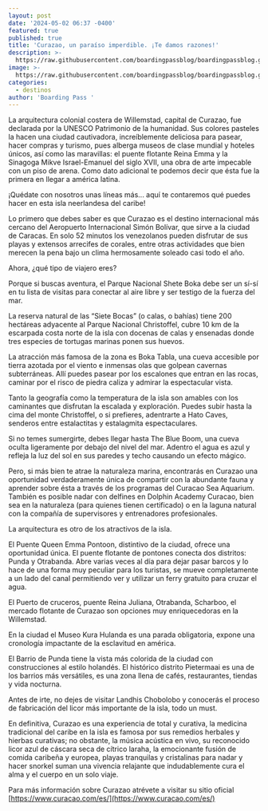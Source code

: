 ```yaml
---
layout: post
date: '2024-05-02 06:37 -0400'
featured: true
published: true
title: 'Curazao, un paraíso imperdible. ¡Te damos razones!'
description: >-
  https://raw.githubusercontent.com/boardingpassblog/boardingpassblog.github.io/main/assets/images/Willemstad-Curacao.jpg
image: >-
  https://raw.githubusercontent.com/boardingpassblog/boardingpassblog.github.io/main/assets/images/Willemstad-Curacao.jpg
categories:
  - destinos
author: 'Boarding Pass '
---
```

La arquitectura colonial costera de Willemstad, capital de Curazao, fue declarada por la UNESCO Patrimonio de la humanidad. Sus colores pasteles la hacen una ciudad cautivadora, increíblemente deliciosa para pasear, hacer compras y turismo, pues alberga museos de clase mundial y hoteles únicos, así como las maravillas: el puente flotante Reina Emma y la Sinagoga Mikve Israel-Emanuel del siglo XVII, una obra de arte impecable con un piso de arena. Como dato adicional te podemos decir que ésta fue la primera en llegar a américa latina. 

¡Quédate con nosotros unas líneas más... aquí te contaremos qué puedes hacer en esta isla neerlandesa del caribe! 

Lo primero que debes saber es que Curazao es el destino internacional más cercano del Aeropuerto Internacional Simón Bolívar, que sirve a la ciudad de Caracas. En solo 52 minutos los venezolanos pueden disfrutar de sus playas y extensos arrecifes de corales, entre otras actividades que bien merecen la pena bajo un clima hermosamente soleado casi todo el año.

Ahora, ¿qué tipo de viajero eres?

Porque si buscas aventura, el Parque Nacional Shete Boka debe ser un sí-sí en tu lista de visitas para conectar al aire libre y ser testigo de la fuerza del mar. 

La reserva natural de las “Siete Bocas” (o calas, o bahías) tiene 200 hectáreas adyacente al Parque Nacional Christoffel, cubre 10 km de la escarpada costa norte de la isla con docenas de calas y ensenadas donde tres especies de tortugas marinas ponen sus huevos. 

La atracción más famosa de la zona es Boka Tabla, una cueva accesible por tierra azotada por el viento e inmensas olas que golpean cavernas subterráneas. Allí puedes pasear por los escalones que entran en las rocas, caminar por el risco de piedra caliza y admirar la espectacular vista.

Tanto la geografía como la temperatura de la isla son amables con los caminantes que disfrutan la escalada y exploración. Puedes subir hasta la cima del monte Christoffel, o si prefieres, adentrarte a Hato Caves, senderos entre estalactitas y estalagmita espectaculares.

Si no temes sumergirte, debes llegar hasta The Blue Boom, una cueva oculta ligeramente por debajo del nivel del mar. Adentro el agua es azul y refleja la luz del sol en sus paredes y techo causando un efecto mágico.

Pero, si más bien te atrae la naturaleza marina, encontrarás en Curazao una oportunidad verdaderamente única de compartir con la abundante fauna y aprender sobre ésta a través de los programas del Curacao Sea Aquarium. También es posible nadar con delfines en Dolphin Academy Curacao, bien sea en la naturaleza (para quienes tienen certificado) o en la laguna natural con la compañía de supervisores y entrenadores profesionales. 

La arquitectura es otro de los atractivos de la isla. 

El Puente Queen Emma Pontoon, distintivo de la ciudad, ofrece una oportunidad única. El puente flotante de pontones conecta dos distritos: Punda y Otrabanda. Abre varias veces al día para dejar pasar barcos y lo hace de una forma muy peculiar para los turistas, se mueve completamente a un lado del canal permitiendo ver y utilizar un ferry gratuito para cruzar el agua.

El Puerto de cruceros, puente Reina Juliana, Otrabanda, Scharboo, el mercado flotante de Curazao son opciones muy enriquecedoras en la Willemstad. 

En la ciudad el Museo Kura Hulanda es una parada obligatoria, expone una cronología impactante de la esclavitud en américa. 

El Barrio de Punda tiene la vista más colorida de la ciudad con construcciones al estilo holandés. El histórico distrito Pietermaai es una de los barrios más versátiles, es una zona llena de cafés, restaurantes, tiendas y vida nocturna. 

Antes de irte, no dejes de visitar Landhis Chobolobo y conocerás el proceso de fabricación del licor más importante de la isla, todo un must.

En definitiva, Curazao es una experiencia de total y curativa, la medicina tradicional del caribe en la isla es famosa por sus remedios herbales y hierbas curativas; no obstante, la música acústica en vivo, su reconocido licor azul de cáscara seca de cítrico laraha, la emocionante fusión de comida caribeña y europea, playas tranquilas y cristalinas para nadar y hacer snorkel suman una vivencia relajante que indudablemente cura el alma y el cuerpo en un solo viaje.

Para más información sobre Curazao atrévete a visitar su sitio oficial [https://www.curacao.com/es/](https://www.curacao.com/es/)